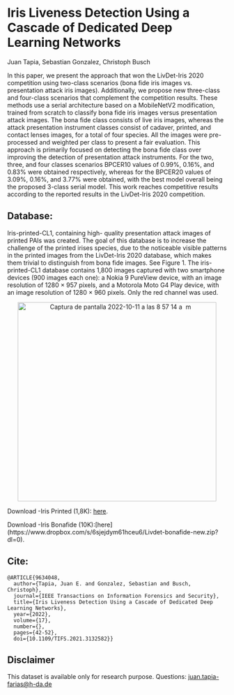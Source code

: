 # Iris Liveness Detection Using a Cascade of Dedicated Deep Learning Networks
Juan Tapia, Sebastian Gonzalez, Christoph Busch

In this paper, we present the approach that won the LivDet-Iris 2020 competition using two-class scenarios (bona fide iris images vs. presentation attack iris images). Additionally, we propose new three-class and four-class scenarios that complement the competition results. These methods use a serial architecture based on a MobileNetV2 modification, trained from scratch to classify bona fide iris images versus presentation attack images. The bona fide class consists of live iris images, whereas the attack presentation instrument classes consist of cadaver, printed, and contact lenses images, for a total of four species. All the images were pre-processed and weighted per class to present a fair evaluation. This approach is primarily focused on detecting the bona fide class over improving the detection of presentation attack instruments. For the two, three, and four classes scenarios BPCER10 values of 0.99%, 0.16%, and 0.83% were obtained respectively, whereas for the BPCER20 values of 3.09%, 0.16%, and 3.77% were obtained, with the best model overall being the proposed 3-class serial model. This work reaches competitive results according to the reported results in the LivDet-Iris 2020 competition.


## Database:

Iris-printed-CL1, containing high- quality presentation attack images of printed PAIs was created. The goal of this database is to increase the challenge of the printed irises species, due to the noticeable visible patterns in the printed images from the LivDet-Iris 2020 database, which makes them trivial to distinguish from bona fide images. See Figure 1. The iris-printed-CL1 database contains 1,800 images captured with two smartphone devices (900 images each one): a Nokia 9 PureView device, with an image resolution of 1280 × 957 pixels, and a Motorola Moto G4 Play device, with an image resolution of 1280 × 960 pixels. Only the red channel was used.

<p align="center">

<img width="456" alt="Captura de pantalla 2022-10-11 a las 8 57 14 a  m" src="https://user-images.githubusercontent.com/45126159/195017615-118dcdf5-3607-4453-b866-8cc34cb3839b.png">

</p>

Download -Iris Printed (1,8K): [here](https://www.dropbox.com/s/ultjbevfre61gfl/Iris_printed_CL1.zip?dl=0).
</p>
Download -Iris Bonafide (10K):[here](https://www.dropbox.com/s/6sjejdym61hceu6/Livdet-bonafide-new.zip?dl=0).


## Cite:

```
@ARTICLE{9634048,
  author={Tapia, Juan E. and Gonzalez, Sebastian and Busch, Christoph},
  journal={IEEE Transactions on Information Forensics and Security}, 
  title={Iris Liveness Detection Using a Cascade of Dedicated Deep Learning Networks}, 
  year={2022},
  volume={17},
  number={},
  pages={42-52},
  doi={10.1109/TIFS.2021.3132582}}

```

## Disclaimer
This dataset is available only for research purpose.
Questions: juan.tapia-farias@h-da.de
